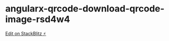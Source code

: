 # angularx-qrcode-download-qrcode-image-rsd4w4

[Edit on StackBlitz ⚡️](https://stackblitz.com/edit/angularx-qrcode-download-qrcode-image-rsd4w4)